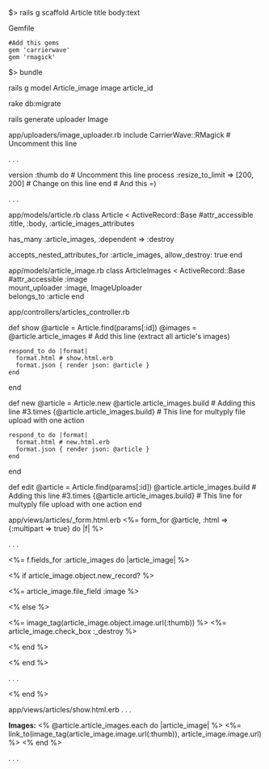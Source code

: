 

$> rails g scaffold Article title body:text

Gemfile

    #Add this gems
    gem 'carrierwave'
    gem 'rmagick'


$> bundle


rails g model Article_image image article_id

rake db:migrate

rails generate uploader Image

app/uploaders/image_uploader.rb
  include CarrierWave::RMagick # Uncomment this line

. . .

   version :thumb do # Uncomment this line
     process :resize_to_limit => [200, 200] # Change on this line
   end # And this =)

. . .


app/models/article.rb
class Article < ActiveRecord::Base
  #attr_accessible :title, :body, :article_images_attributes
    
  has_many :article_images, :dependent => :destroy
  
  accepts_nested_attributes_for :article_images, allow_destroy: true 
end


app/models/article_image.rb
class ArticleImages < ActiveRecord::Base
#attr_accessible :image  
  mount_uploader :image, ImageUploader  
  belongs_to :article
end


app/controllers/articles_controller.rb

def show
    @article = Article.find(params[:id])
    @images = @article.article_images # Add this line (extract all article's images)

    respond_to do |format|
      format.html # show.html.erb
      format.json { render json: @article }
    end
  end

def new
    @article = Article.new
     @article.article_images.build # Adding this line
    #3.times {@article.article_images.build} # This line for multyply file upload with 
one action

    respond_to do |format|
      format.html # new.html.erb
      format.json { render json: @article }
    end
  end

 def edit
    @article = Article.find(params[:id])
     @article.article_images.build # Adding this line
    #3.times {@article.article_images.build} # This line for multyply file upload with 
one action
  end


app/views/articles/_form.html.erb
<%= form_for @article, :html => {:multipart => true} do |f| %>

. . .

<%= f.fields_for :article_images do |article_image| %>

<% if article_image.object.new_record? %>

<%= article_image.file_field :image %>

<% else %>

<%= image_tag(article_image.object.image.url(:thumb)) %>
<%= article_image.check_box :_destroy %>

<% end %>

<% end %>

. . .

<% end %> 


app/views/articles/show.html.erb
. . .

<p>
  <b>Images:</b>
  <% @article.article_images.each do |article_image| %>
		<%= link_to(image_tag(article_image.image.url(:thumb)), 
article_image.image.url) %>
	<% end %>
</p>

. . .
